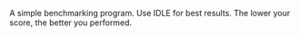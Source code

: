 A simple benchmarking program. Use IDLE for best results. The lower your score, the better you performed.
